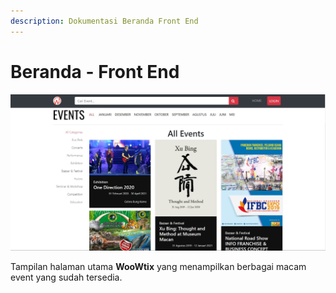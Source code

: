 ```yaml
---
description: Dokumentasi Beranda Front End
---
```


# Beranda - Front End

![Beranda](../.gitbook/assets/home.jpg)

Tampilan halaman utama **WooWtix** yang menampilkan berbagai macam event yang sudah tersedia.

